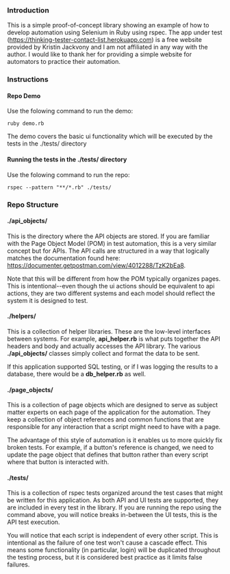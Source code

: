 ### Introduction
This is a simple proof-of-concept library showing an example of how to develop automation using Selenium in Ruby using rspec. The app under test (https://thinking-tester-contact-list.herokuapp.com) is a free website provided by Kristin Jackvony and I am not affiliated in any way with the author. I would like to thank her for providing a simple website for automators to practice their automation.

### Instructions

#### Repo Demo

Use the folowing command to run the demo:
```
ruby demo.rb
```
The demo covers the basic ui functionality which will be executed by the tests in the ./tests/ directory

#### Running the tests in the ./tests/ directory

Use the folowing command to run the repo:
```
rspec --pattern "**/*.rb" ./tests/
```

### Repo Structure
#### ./api_objects/
This is the directory where the API objects are stored. If you are familiar with the Page Object Model (POM) in test automation, this is a very similar concept but for APIs. The API calls are structured in a way that logically matches the documentation found here: https://documenter.getpostman.com/view/4012288/TzK2bEa8.

Note that this will be different from how the POM typically organizes pages. This is intentional--even though the ui actions should be equivalent to api actions, they are two different systems and each model should reflect the system it is designed to test.

#### ./helpers/
This is a collection of helper libraries. These are the low-level interfaces between systems. For example, **api_helper.rb** is what puts together the API headers and body and actually accesses the API library. The various **./api_objects/** classes simply collect and format the data to be sent.

If this application supported SQL testing, or if I was logging the results to a database, there would be a **db_helper.rb** as well.

#### ./page_objects/
This is a collection of page objects which are designed to serve as subject matter experts on each page of the application for the automation. They keep a collection of object references and common functions that are responsible for any interaction that a script might need to have with a page.

The advantage of this style of automation is it enables us to more quickly fix broken tests. For example, if a button's reference is changed, we need to update the page object that defines that button rather than every script where that button is interacted with.

#### ./tests/
This is a collection of rspec tests organized around the test cases that might be written for this application. As both API and UI tests are supported, they are included in every test in the library. If you are running the repo using the command above, you will notice breaks in-between the UI tests, this is the API test execution.

You will notice that each script is independent of every other script. This is intentional as the failure of one test won't cause a cascade effect. This means some functionality (in particular, login) will be duplicated throughout the testing process, but it is considered best practice as it limits false failures.